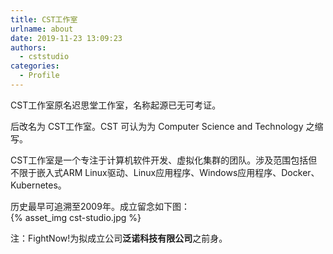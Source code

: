 ```yaml
---
title: CST工作室
urlname: about
date: 2019-11-23 13:09:23
authors:
  - cststudio
categories:
  - Profile
---
```


CST工作室原名迟思堂工作室，名称起源已无可考证。  

后改名为 CST工作室。CST 可认为为 Computer Science and Technology 之缩写。  

CST工作室是一个专注于计算机软件开发、虚拟化集群的团队。涉及范围包括但不限于嵌入式ARM Linux驱动、Linux应用程序、Windows应用程序、Docker、Kubernetes。  

<!-- more -->

历史最早可追溯至2009年。成立留念如下图：  
{% asset_img cst-studio.jpg %}

注：FightNow!为拟成立公司<strong>泛诺科技有限公司</strong>之前身。  
